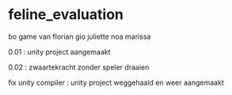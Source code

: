 # feline_evaluation
bo game van florian gio juliette noa marissa


0.01 : unity project aangemaakt

0.02 : zwaartekracht zonder speler draaien

fix unity compiler : unity project weggehaald en weer aangemaakt